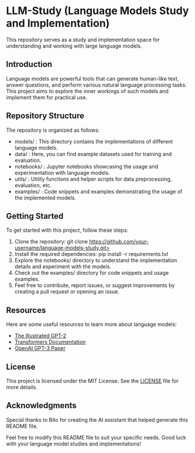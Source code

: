 
# LLM-Study (Language Models Study and Implementation)
This repository serves as a study and implementation space for understanding and working with large language models. 
## Introduction 
Language models are powerful tools that can generate human-like text, answer questions, and perform various natural language processing tasks. This project aims to explore the inner workings of such models and implement them for practical use. 
## Repository Structure 
The repository is organized as follows:
-  models/ : This directory contains the implementations of different language models. 
-  data/ : Here, you can find example datasets used for training and evaluation. 
-  notebooks/ : Jupyter notebooks showcasing the usage and experimentation with language models. 
-  utils/ : Utility functions and helper scripts for data preprocessing, evaluation, etc. 
-  examples/ : Code snippets and examples demonstrating the usage of the implemented models. 
## Getting Started 
To get started with this project, follow these steps: 
1. Clone the repository:  git clone https://github.com/your-username/language-models-study.git>  
2. Install the required dependencies:  pip install -r requirements.txt  
3. Explore the  notebooks/  directory to understand the implementation details and experiment with the models. 
4. Check out the  examples/  directory for code snippets and usage examples. 
5. Feel free to contribute, report issues, or suggest improvements by creating a pull request or opening an issue. 
## Resources 
Here are some useful resources to learn more about language models: 
 
- [The Illustrated  GPT-2](https://jalammar.github.io/illustrated-gpt2/) 
- [Transformers Documentation](https://huggingface.co/transformers/) 
- [OpenAI GPT-3 Paper](https://cdn.openai.com/better-language-models/language_models_are_unsupervised_multitask_learners.pdf) 
 
## License 
This project is licensed under the MIT License. See the [LICENSE](LICENSE) file for more details. 
 
## Acknowledgments 
Special thanks to Bito for creating the AI assistant that helped generate this README file. 
 
Feel free to modify this README file to suit your specific needs. Good luck with your language model studies and implementations!
